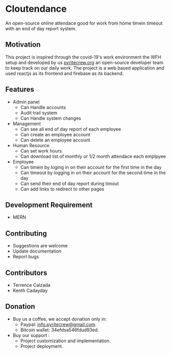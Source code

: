 # Cloutendance
An open-source online attendace good for work from home timein timeout with an end of day report system.

## Motivation
This project is inspired through the covid-19's work environment the WFH setup and developed by us [pyritecrew.org](https:pyritecrew.org) an open-source developer team to keep track on our daily work. The project is a web based application and used reactjs as its frontend and firebase as its backend.

## Features
- Admin panel
    - Can Handle accounts
    - Audit trail system
    - Can Handle system changes
- Management
	- Can see all end of day report of each employee
	- Can create an employee account
    - Can delete an employee account
- Human Resource
	- Can set work hours
    - Can download list of monthly or 1/2 month attendace each emplpyee
- Employee
	- Can timein by loging in on their account for the first time in the day
	- Can timeout by logging in on their account for the second time in the day
	- Can send their end of day report during timout
	- Can add links to redirect to other pages

## Development Requirement
- MERN

## Contributing
- Suggestions are welcome
- Update documentation
- Report bugs

## Contributors
- Terrence Calzada
- Kenth Cadayday

## Donation
- Buy us a coffee, we accept donation only in:
	- Paypal: info.pyritecrew@gmail.com.
	- Bitcoin wallet: 34efdsa546fdud93ed.
- Buy our support :
	- Project customization and implementation.
	- Project deployment.
